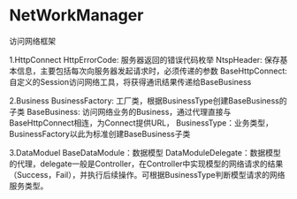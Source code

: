 # NetWorkManager

访问网络框架

1.HttpConnect
  HttpErrorCode: 服务器返回的错误代码枚举
  NtspHeader: 保存基本信息，主要包括每次向服务器发起请求时，必须传递的参数
  BaseHttpConnect: 自定义的Session访问网络工具，将获得通讯结果传递给BaseBusiness
  
2.Business
  BusinessFactory: 工厂类，根据BusinessType创建BaseBusiness的子类
  BaseBusiness: 访问网络业务的Business，通过代理直接与BaseHttpConnect相连，为Connect提供URL，
  BusinessType：业务类型，BusinessFactory以此为标准创建BaseBusiness子类
  
3.DataModuel
  BaseDataModule：数据模型
  DataModuleDelegate：数据模型的代理，delegate一般是Controller，在Controller中实现模型的网络请求的结果（Success，Fail），并执行后续操作。可根据BusinessType判断模型请求的网络服务类型。


